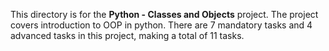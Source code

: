 This directory is for the **Python - Classes and Objects** project. The project covers introduction
to OOP in python. There are 7 mandatory tasks and 4 advanced tasks in this project, making a total of
11 tasks.
